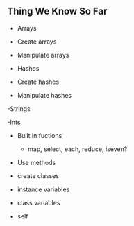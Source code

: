 ## Thing We Know So Far

- Arrays
- Create arrays
- Manipulate arrays

- Hashes
- Create hashes
- Manipulate hashes

-Strings

-Ints

- Built in fuctions
  - map, select, each, reduce, iseven?

- Use methods

- create classes
- instance variables
- class variables
- self

